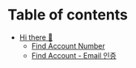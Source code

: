 # Table of contents

* [Hi there 👋](README.md)
  * [Find Account Number](readme/find-account-number.md)
  * [Find Account - Email 인증](readme/find-account-email.md)
